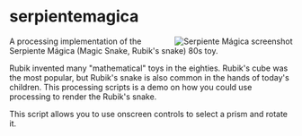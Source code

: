 # serpientemagica
<img alt="Serpiente Mágica screenshot" src="https://github.com/jgmy/serpientemagica/assets/2573642/c17ed6ca-e6c1-40b7-8b96-06b2fb46ec82#left" align="right" >
A processing implementation of the Serpiente Mágica (Magic Snake, Rubik's snake) 80s toy.

Rubik invented many "mathematical" toys in the eighties. Rubik's cube was the most popular, but Rubik's snake is also common in the hands of today's children.
This processing scripts is a demo on how you could use processing to render the Rubik's snake.

This script allows you to use onscreen controls to select a prism and rotate it. 
